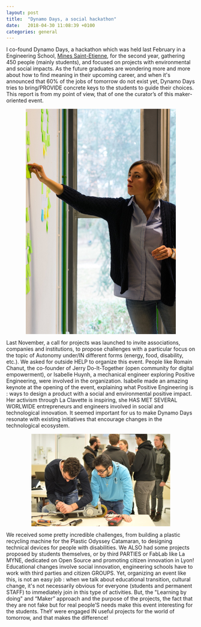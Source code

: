 ```yaml
---
layout: post
title:  "Dynamo Days, a social hackathon"
date:   2018-04-30 11:08:39 +0100
categories: general
---
```

I co-found Dynamo Days, a hackathon which was held last February in a Engineering School, [Mines Saint-Etienne](http://www.mines-stetienne.fr), for the second year, gathering  450 people (mainly students), and focused on projects with environmental and social impacts. As the future graduates are wondering more and more about how to find meaning in their upcoming career, and when it's announced that 60% of the jobs of tomorrow do not exist yet, Dynamo Days tries to bring/PROVIDE concrete keys to the students to guide their choices. This report is from my point of view, that of one the curator’s of this maker-oriented event.

<p align="center"><img src="/img/dynamodays_fille.jpg" align="middle" alt="Student"></p>

Last November, a call for projects was launched to invite associations, companies and institutions, to propose challenges with a particular focus on the topic of Autonomy under/IN different forms (energy, food, disability, etc.). We asked for outside HELP to organize this event. People like Romain Chanut, the co-founder of Jerry Do-It-Together (open community for digital empowerment), or Isabelle Huynh, a mechanical engineer exploring Positive Engineering, were involved in the organization. Isabelle made an amazing keynote at the opening of the event, explaining what Positive Engineering is : ways to design a product with a social and environmental positive impact. Her activism through La Clavette is inspiring, she HAS MET SEVERAL WORLWIDE entrepreneurs and engineers involved in social and technological innovation. It seemed important for us to make Dynamo Days resonate with existing initiatives that encourage changes in the technological ecosystem.

<p align="center"><img src="/img/dynamodays_fablab.JPG" align="middle" alt="Students in action"></p>

We received some pretty incredible challenges, from building a plastic recycling machine for the Plastic Odyssey Catamaran, to designing technical devices for people with disabilities.   We ALSO had some projects proposed by students themselves, or by third PARTIES or FabLab like La MYNE, dedicated on Open Source and promoting citizen innovation in Lyon! Educational changes involve social innovation, engineering schools have to work with third parties and citizen GROUPS. Yet, organizing an event like this, is not an easy job : when we talk about educational transition, cultural change, it's not necessarily obvious for everyone (students and permanent STAFF) to immediately join in this type of activities. But, the "Learning by doing" and “Maker” approach and the purpose of the projects, the fact that they are not fake but for real people’S needs make this event interesting for the students. TheY were engaged IN useful projects for the world of tomorrow, and that makes the difference!
